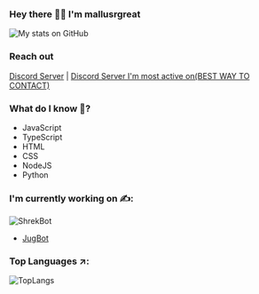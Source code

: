 ### Hey there 🙋‍♀️ I'm mallusrgreat
![My stats on GitHub](https://github-readme-stats.vercel.app/api?username=mallusrgreatv2&show_icons=true&custom_title=My%20stats%20on%20GitHub&count_private=true&include_all_commits=true&theme=radical)
### Reach out
[Discord Server](https://discord.gg/VKCAZCFXD7) | [Discord Server I'm most active on(BEST WAY TO CONTACT)](https://discord.gg/recon)
### What do I know 🧕?
- JavaScript
- TypeScript
- HTML
- CSS
- NodeJS
- Python
### I'm currently working on ✍:
![ShrekBot](https://github-readme-stats.vercel.app/api/pin/?username=BiizoNinja&repo=shrek-bot&show_owner=true&theme=radical)
- [JugBot](https://dsc.gg/jug)

### Top Languages ↗:
![TopLangs](https://github-readme-stats.vercel.app/api/top-langs/?username=mallusrgreatv2&langs_count=10&layout=compact&theme=radical)
